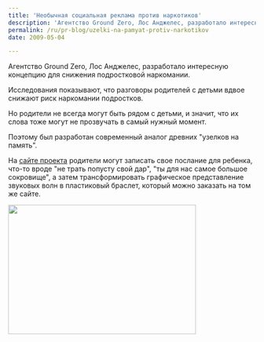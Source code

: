 ```yaml
---
title: 'Необычная социальная реклама против наркотиков'
description: 'Агентство Ground Zero, Лос Анджелес, разработало интересную концепцию для снижения подростковой наркомании. Исследования показывают, что разговоры родителей с детьми вдвое снижают риск наркомании подростков.'
permalink: /ru/pr-blog/uzelki-na-pamyat-protiv-narkotikov
date: 2009-05-04

---
```


Агентство Ground Zero, Лос Анджелес, разработало интересную концепцию для снижения подростковой наркомании.

Исследования показывают, что разговоры родителей с детьми вдвое снижают риск наркомании подростков.

Но родители не всегда могут быть рядом с детьми, и значит, что их слова тоже могут не прозвучать в самый нужный момент.

Поэтому был разработан современный аналог древних "узелков на память".

На <a href="http://www.thesoundadviceproject.com/">сайте проекта</a> родители могут записать свое послание для ребенка, что-то вроде "не трать попусту свой дар", "ты для нас самое большое сокровище", а затем трансформировать графическое представление звуковых волн в пластиковый браслет, который можно заказать на том же сайте.

<img src="{{ site.assets }}/upload/68144_15_0_LTIwMDcwOTc3NDkxNjY4NTkwMjQz.jpg" alt="" class="post__img" width="382" height="264">

